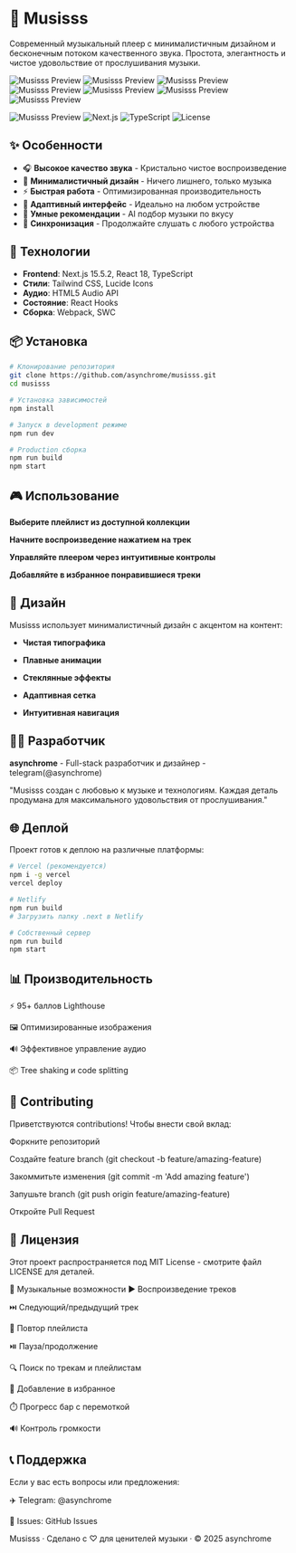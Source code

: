 # 🎵 Musisss

Современный музыкальный плеер с минималистичным дизайном и бесконечным потоком качественного звука. Простота, элегантность и чистое удовольствие от прослушивания музыки.

![Musisss Preview](preview-1.jpg)
![Musisss Preview](preview-2.jpg)
![Musisss Preview](preview-3.jpg)
![Musisss Preview](preview-4.jpg)
![Musisss Preview](preview-5.jpg)
![Musisss Preview](preview-6.jpg)
![Musisss Preview](preview-7.jpg)

![Musisss Preview](https://img.shields.io/badge/Version-1.0.0-blue.svg)
![Next.js](https://img.shields.io/badge/Next.js-15.5.2-black.svg)
![TypeScript](https://img.shields.io/badge/TypeScript-5.0.0-blue.svg)
![License](https://img.shields.io/badge/License-MIT-green.svg)

## ✨ Особенности

- 🎧 **Высокое качество звука** - Кристально чистое воспроизведение
- 🎨 **Минималистичный дизайн** - Ничего лишнего, только музыка
- ⚡ **Быстрая работа** - Оптимизированная производительность 
- 📱 **Адаптивный интерфейс** - Идеально на любом устройстве
- 💫 **Умные рекомендации** - AI подбор музыки по вкусу
- 🔄 **Синхронизация** - Продолжайте слушать с любого устройства

## 🚀 Технологии

- **Frontend**: Next.js 15.5.2, React 18, TypeScript
- **Стили**: Tailwind CSS, Lucide Icons
- **Аудио**: HTML5 Audio API
- **Состояние**: React Hooks
- **Сборка**: Webpack, SWC

## 📦 Установка

```bash
# Клонирование репозитория
git clone https://github.com/asynchrome/musisss.git
cd musisss

# Установка зависимостей
npm install

# Запуск в development режиме
npm run dev

# Production сборка
npm run build
npm start
```

## 🎮 Использование
**Выберите плейлист из доступной коллекции**

**Начните воспроизведение нажатием на трек**

**Управляйте плеером через интуитивные контролы**

**Добавляйте в избранное понравившиеся треки**


## 🎨 Дизайн
Musisss использует минималистичный дизайн с акцентом на контент:

- **Чистая типографика**

- **Плавные анимации**

- **Стеклянные эффекты**

- **Адаптивная сетка**

- **Интуитивная навигация**

## 👨‍💻 Разработчик
**asynchrome** - Full-stack разработчик и дизайнер - telegram(@asynchrome)

"Musisss создан с любовью к музыке и технологиям. Каждая деталь продумана для максимального удовольствия от прослушивания."

## 🌐 Деплой
Проект готов к деплою на различные платформы:
```bash
# Vercel (рекомендуется)
npm i -g vercel
vercel deploy

# Netlify
npm run build
# Загрузить папку .next в Netlify

# Собственный сервер
npm run build
npm start
```

## 📊 Производительность
⚡ 95+ баллов Lighthouse

🖼️ Оптимизированные изображения

🔊 Эффективное управление аудио

📦 Tree shaking и code splitting

## 🤝 Contributing
Приветствуются contributions! Чтобы внести свой вклад:

Форкните репозиторий

Создайте feature branch (git checkout -b feature/amazing-feature)

Закоммитьте изменения (git commit -m 'Add amazing feature')

Запушьте branch (git push origin feature/amazing-feature)

Откройте Pull Request

## 📝 Лицензия
Этот проект распространяется под MIT License - смотрите файл LICENSE для деталей.

🎵 Музыкальные возможности
▶️ Воспроизведение треков

⏭️ Следующий/предыдущий трек

🔄 Повтор плейлиста

⏯️ Пауза/продолжение

🔍 Поиск по трекам и плейлистам

💖 Добавление в избранное

⏱️ Прогресс бар с перемоткой

🔊 Контроль громкости

## 📞 Поддержка
Если у вас есть вопросы или предложения:

✈️ Telegram: @asynchrome

🐛 Issues: GitHub Issues

Musisss · Сделано с ♡ для ценителей музыки · © 2025 asynchrome
